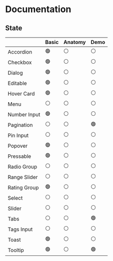 # Documentation

## State

|              | Basic | Anatomy | Demo |
| ------------ | ----- | ------- | ---- |
| Accordion    | 🟢    | ⚪      | ⚪   |
| Checkbox     | 🟢    | ⚪      | ⚪   |
| Dialog       | 🟢    | ⚪      | ⚪   |
| Editable     | 🟢    | ⚪      | ⚪   |
| Hover Card   | 🟢    | ⚪      | ⚪   |
| Menu         | ⚪    | ⚪      | ⚪   |
| Number Input | 🟢    | ⚪      | ⚪   |
| Pagination   | ⚪    | ⚪      | 🟢   |
| Pin Input    | ⚪    | ⚪      | ⚪   |
| Popover      | 🟢    | ⚪      | ⚪   |
| Pressable    | 🟢    | ⚪      | ⚪   |
| Radio Group  | ⚪    | ⚪      | ⚪   |
| Range Slider | ⚪    | ⚪      | ⚪   |
| Rating Group | 🟢    | ⚪      | ⚪   |
| Select       | ⚪    | ⚪      | ⚪   |
| Slider       | ⚪    | ⚪      | ⚪   |
| Tabs         | ⚪    | ⚪      | 🟢   |
| Tags Input   | ⚪    | ⚪      | ⚪   |
| Toast        | 🟢    | ⚪      | ⚪   |
| Tooltip      | 🟢    | ⚪      | 🟢   |
